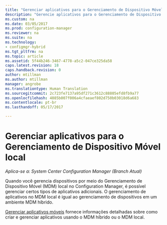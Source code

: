 ```yaml
---
title: "Gerenciar aplicativos para o Gerenciamento de Dispositivo Móvel local | Microsoft Docs"
description: "Gerencie aplicativos para o Gerenciamento de Dispositivo Móvel local."
ms.custom: na
ms.date: 03/05/2017
ms.prod: configuration-manager
ms.reviewer: na
ms.suite: na
ms.technology:
- configmgr-hybrid
ms.tgt_pltfrm: na
ms.topic: article
ms.assetid: 5f44b246-3467-4778-a5c2-047ce325da58
caps.latest.revision: 18
caps.handback.revision: 0
author: mtillman
ms.author: mtillman
manager: angrobe
ms.translationtype: Human Translation
ms.sourcegitcommit: 2c723fe7137a95df271c3612c88805efd8fb9a77
ms.openlocfilehash: 4085b007f006a4cfaeaef802d750b03018d6a683
ms.contentlocale: pt-br
ms.lasthandoff: 05/17/2017

---
```

# <a name="manage-applications-for-on-premises-mobile-device-management"></a>Gerenciar aplicativos para o Gerenciamento de Dispositivo Móvel local

*Aplica-se a: System Center Configuration Manager (Branch Atual)*

Quando você gerencia dispositivos por meio do Gerenciamento de Dispositivo Móvel (MDM) local no Configuration Manager, é possível gerenciar certos tipos de aplicativos adicionais. O gerenciamento de aplicativos no MDM local é igual ao gerenciamento de dispositivos em um ambiente MDM híbrido.

[Gerenciar aplicativos móveis](management-tasks-applications.md) fornece informações detalhadas sobre como criar e gerenciar aplicativos usando o MDM híbrido ou o MDM local.

